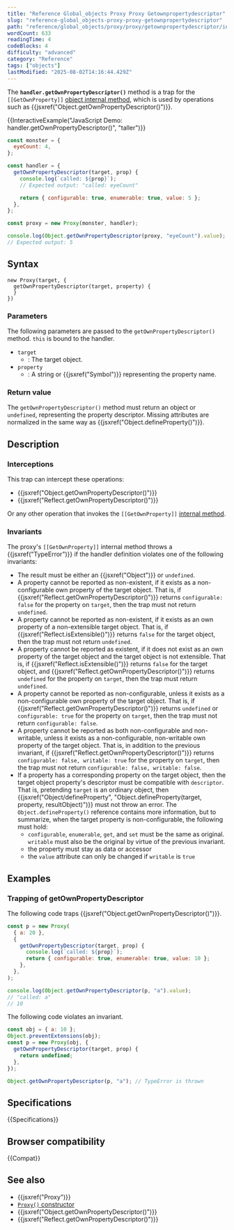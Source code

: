 ```yaml
---
title: "Reference Global_objects Proxy Proxy Getownpropertydescriptor"
slug: "reference-global_objects-proxy-proxy-getownpropertydescriptor"
path: "reference/global_objects/proxy/proxy/getownpropertydescriptor/index.md"
wordCount: 633
readingTime: 4
codeBlocks: 4
difficulty: "advanced"
category: "Reference"
tags: ["objects"]
lastModified: "2025-08-02T14:16:44.429Z"
---
```



The **`handler.getOwnPropertyDescriptor()`** method is a trap for the `[[GetOwnProperty]]` [object internal method](/en-US/docs/Web/JavaScript/Reference/Global_Objects/Proxy#object_internal_methods), which is used by operations such as {{jsxref("Object.getOwnPropertyDescriptor()")}}.

{{InteractiveExample("JavaScript Demo: handler.getOwnPropertyDescriptor()", "taller")}}

```js interactive-example
const monster = {
  eyeCount: 4,
};

const handler = {
  getOwnPropertyDescriptor(target, prop) {
    console.log(`called: ${prop}`);
    // Expected output: "called: eyeCount"

    return { configurable: true, enumerable: true, value: 5 };
  },
};

const proxy = new Proxy(monster, handler);

console.log(Object.getOwnPropertyDescriptor(proxy, "eyeCount").value);
// Expected output: 5
```

## Syntax

```js-nolint
new Proxy(target, {
  getOwnPropertyDescriptor(target, property) {
  }
})
```

### Parameters

The following parameters are passed to the `getOwnPropertyDescriptor()` method. `this` is bound to the handler.

- `target`
  - : The target object.
- `property`
  - : A string or {{jsxref("Symbol")}} representing the property name.

### Return value

The `getOwnPropertyDescriptor()` method must return an object or `undefined`, representing the property descriptor. Missing attributes are normalized in the same way as {{jsxref("Object.defineProperty()")}}.

## Description

### Interceptions

This trap can intercept these operations:

- {{jsxref("Object.getOwnPropertyDescriptor()")}}
- {{jsxref("Reflect.getOwnPropertyDescriptor()")}}

Or any other operation that invokes the `[[GetOwnProperty]]` [internal method](/en-US/docs/Web/JavaScript/Reference/Global_Objects/Proxy#object_internal_methods).

### Invariants

The proxy's `[[GetOwnProperty]]` internal method throws a {{jsxref("TypeError")}} if the handler definition violates one of the following invariants:

- The result must be either an {{jsxref("Object")}} or `undefined`.
- A property cannot be reported as non-existent, if it exists as a non-configurable own property of the target object. That is, if {{jsxref("Reflect.getOwnPropertyDescriptor()")}} returns `configurable: false` for the property on `target`, then the trap must not return `undefined`.
- A property cannot be reported as non-existent, if it exists as an own property of a non-extensible target object. That is, if {{jsxref("Reflect.isExtensible()")}} returns `false` for the target object, then the trap must not return `undefined`.
- A property cannot be reported as existent, if it does not exist as an own property of the target object and the target object is not extensible. That is, if {{jsxref("Reflect.isExtensible()")}} returns `false` for the target object, and {{jsxref("Reflect.getOwnPropertyDescriptor()")}} returns `undefined` for the property on `target`, then the trap must return `undefined`.
- A property cannot be reported as non-configurable, unless it exists as a non-configurable own property of the target object. That is, if {{jsxref("Reflect.getOwnPropertyDescriptor()")}} returns `undefined` or `configurable: true` for the property on `target`, then the trap must not return `configurable: false`.
- A property cannot be reported as both non-configurable and non-writable, unless it exists as a non-configurable, non-writable own property of the target object. That is, in addition to the previous invariant, if {{jsxref("Reflect.getOwnPropertyDescriptor()")}} returns `configurable: false, writable: true` for the property on `target`, then the trap must not return `configurable: false, writable: false`.
- If a property has a corresponding property on the target object, then the target object property's descriptor must be compatible with `descriptor`. That is, pretending `target` is an ordinary object, then {{jsxref("Object/defineProperty", "Object.defineProperty(target, property, resultObject)")}} must not throw an error. The `Object.defineProperty()` reference contains more information, but to summarize, when the target property is non-configurable, the following must hold:
  - `configurable`, `enumerable`, `get`, and `set` must be the same as original. `writable` must also be the original by virtue of the previous invariant.
  - the property must stay as data or accessor
  - the `value` attribute can only be changed if `writable` is `true`

## Examples

### Trapping of getOwnPropertyDescriptor

The following code traps {{jsxref("Object.getOwnPropertyDescriptor()")}}.

```js
const p = new Proxy(
  { a: 20 },
  {
    getOwnPropertyDescriptor(target, prop) {
      console.log(`called: ${prop}`);
      return { configurable: true, enumerable: true, value: 10 };
    },
  },
);

console.log(Object.getOwnPropertyDescriptor(p, "a").value);
// "called: a"
// 10
```

The following code violates an invariant.

```js example-bad
const obj = { a: 10 };
Object.preventExtensions(obj);
const p = new Proxy(obj, {
  getOwnPropertyDescriptor(target, prop) {
    return undefined;
  },
});

Object.getOwnPropertyDescriptor(p, "a"); // TypeError is thrown
```

## Specifications

{{Specifications}}

## Browser compatibility

{{Compat}}

## See also

- {{jsxref("Proxy")}}
- [`Proxy()` constructor](/en-US/docs/Web/JavaScript/Reference/Global_Objects/Proxy/Proxy)
- {{jsxref("Object.getOwnPropertyDescriptor()")}}
- {{jsxref("Reflect.getOwnPropertyDescriptor()")}}
